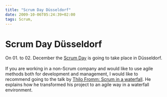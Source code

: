 ```yaml
---
title: "Scrum Day Düsseldorf"
date: 2009-10-06T05:24:39+02:00
tags: Scrum,
---
```


# Scrum Day Düsseldorf


On 01. to 02. December the <a href="http://www.scrum-day.de/speaker/index.html">Scrum Day</a> is going to take place in 
Düsseldorf.<br><br>If you are working in a non-Scrum company and would like to use agile methods both for development 
and management, I would like to recommend going to the talk by <a 
href="http://www.scrum-day.de/speaker/7082429c980e45404.html">Thilo Fromm: Scrum in a waterfall</a>. He explains how he 
transformed his project to an agile way in a waterfall environment.
